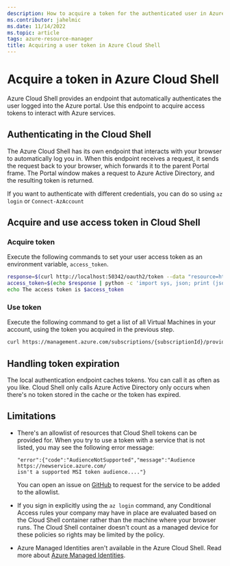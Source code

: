 ```yaml
---
description: How to acquire a token for the authenticated user in Azure Cloud Shell
ms.contributor: jahelmic
ms.date: 11/14/2022
ms.topic: article
tags: azure-resource-manager
title: Acquiring a user token in Azure Cloud Shell
---
```

# Acquire a token in Azure Cloud Shell
<!--
TODO:
- MSI is never mentioned in this article - what is it?
- Need powershell example - there are examples in other articles - be consistent
-->
Azure Cloud Shell provides an endpoint that automatically authenticates the user logged into the
Azure portal. Use this endpoint to acquire access tokens to interact with Azure services.

## Authenticating in the Cloud Shell

The Azure Cloud Shell has its own endpoint that interacts with your browser to automatically log you
in. When this endpoint receives a request, it sends the request back to your browser, which forwards
it to the parent Portal frame. The Portal window makes a request to Azure Active Directory, and the
resulting token is returned.

If you want to authenticate with different credentials, you can do so using `az login` or
`Connect-AzAccount`

## Acquire and use access token in Cloud Shell

### Acquire token

Execute the following commands to set your user access token as an environment variable,
`access_token`.

```bash
response=$(curl http://localhost:50342/oauth2/token --data "resource=https://management.azure.com/" -H Metadata:true -s)
access_token=$(echo $response | python -c 'import sys, json; print (json.load(sys.stdin)["access_token"])')
echo The access token is $access_token
```

### Use token

Execute the following command to get a list of all Virtual Machines in your account, using the token
you acquired in the previous step.

```bash
curl https://management.azure.com/subscriptions/{subscriptionId}/providers/Microsoft.Compute/virtualMachines?api-version=2021-07-01 -H "Authorization: Bearer $access_token" -H "x-ms-version: 2019-02-02"
```

## Handling token expiration

The local authentication endpoint caches tokens. You can call it as often as you like. Cloud Shell
only calls Azure Active Directory only occurs when there's no token stored in the cache or the token
has expired.

## Limitations

- There's an allowlist of resources that Cloud Shell tokens can be provided for. When you try to use
  a token with a service that is not listed, you may see the following error message:

  ```
  "error":{"code":"AudienceNotSupported","message":"Audience https://newservice.azure.com/
  isn't a supported MSI token audience...."}
  ```

  You can open an issue on [GitHub][02] to request for the service to be added to the allowlist.

- If you sign in explicitly using the `az login` command, any Conditional Access rules your company
  may have in place are evaluated based on the Cloud Shell container rather than the machine where
  your browser runs. The Cloud Shell container doesn't count as a managed device for these policies
  so rights may be limited by the policy.

- Azure Managed Identities aren't available in the Azure Cloud Shell. Read more about
  [Azure Managed Identities][01].

<!-- link references -->
[01]: ../active-directory/managed-identities-azure-resources/overview.md
[02]: https://github.com/Azure/CloudShell/issues
